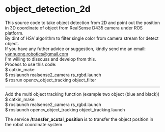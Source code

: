 # object_detection_2d
This source code to take object detection from 2D and point out the position in 3D coordinate of object from RealSense D435 camera under ROS platform.<br>
By dint of HSV algorithm to filter single color from camera stream for detect object. <br>If you have any futher advice or suggestion, kindly send me an email: vanhuong.robotics@gmail.com <br>
I'm willing to disscuss and develop from this.<br>
Process to use this code: <br>
 $ catkin_make <br>
 $ roslaunch realsense2_camera rs_rgbd.launch <br>
 $ rosrun opencv_object_tracking object_filter
 
-----------------------
Add the multi object tracking function (example two object (blue and black)) <br>
 $ catkin_make <br>
 $ roslaunch realsense2_camera rs_rgbd.launch <br>
 $ roslaunch opencv_object_tracking object_tracking.launch <br>

The service **/transfer_acutal_position** is to transfer the object position in the robot coordinate system
